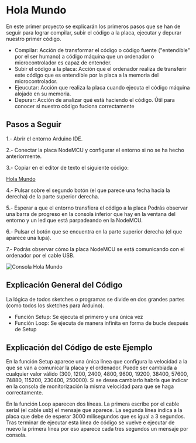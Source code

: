 # Hola Mundo

En este primer proyecto se explicarán los primeros pasos que se han de seguir para lograr compilar, subir el código a la placa, ejecutar y depurar nuestro primer código.

- Compilar: Acción de transformar el código o código fuente ("entendible" por el ser humano) a código máquina que un ordenador o microcontrolador es capaz de entender.
- Subir el código a la placa: Acción que el ordenador realiza de transferir este código que es entendible por la placa a la memoria del microcontrolador.
- Ejeucutar: Acción que realiza la placa cuando ejecuta el código máquina alojado en su memoria.
- Depurar: Acción de analizar qué está haciendo el código. Útil para conocer si nuestro código fuciona correctamente

## Pasos a Seguir

1.- Abrir el entorno Arduino IDE.

2.- Conectar la placa NodeMCU y configurar el entorno si no se ha hecho anteriormente.

3.- Copiar en el editor de texto el siguiente código:

[Hola Mundo](https://github.com/ysinotelodigo/TallerIoT/blob/master/proyecto%201%20-%20Hola%20Mundo%20(Nivel%20Ba%CC%81sico)/holaMundo/holaMundo.ino)

4.- Pulsar sobre el segundo botón (el que parece una fecha hacia la derecha) de la parte superior derecha.

5.- Esperar a que el entorno transfiera el código a la placa
Podrás observar una barra de progreso en la consola inferior que hay en la ventana del entorno y un led que está parpadeando en la NodeMCU.

6.- Pulsar el botón que se encuentra en la parte superior derecha (el que aparece una lupa).

7.- Podrás observar cómo la placa NodeMCU se está comunicando con el ordenador por el cable USB.

![Consola Hola Mundo](https://raw.githubusercontent.com/ysinotelodigo/TallerIoT/master/recursos%20tutoriales/holaMundo.png)

## Explicación General del Código

La lógica de todos sketches o programas se divide en dos grandes partes (como todos los sketches para Arduino).
- Función Setup: Se ejecuta el primero y una única vez
- Función Loop: Se ejecuta de manera infinita en forma de bucle después de Setup

## Explicación del Código de este Ejemplo

En la función Setup aparece una única línea que configura la velocidad a la que se van a comunicar la placa y el ordenador. Puede ser cambiada a cualquier valor válido (300, 1200, 2400, 4800, 9600, 19200, 38400, 57600, 74880, 115200, 230400, 250000). Si se desea cambiarlo habría que indicar en la consola de monitorización la misma velocidad para que se haga correctamente.

En la función Loop aparecen dos líneas. La primera escribe por el cable serial (el cable usb) el mensaje que aparece. La segunda línea indica a la placa que debe de esperar 3000 milisegundos que es igual a 3 segundos. Tras terminar de ejecutar esta línea de código se vuelve e ejecutar de nuevo la primera línea por eso aparece cada tres segundos un mensaje por consola.
